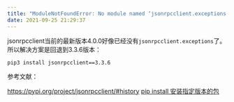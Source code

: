 ```yaml
---
title: "ModuleNotFoundError: No module named ‘jsonrpcclient.exceptions‘"
date: 2021-09-25 21:29:37
---
```


jsonrpcclient当前的最新版本4.0.0好像已经没有```jsonrpcclient.exceptions```了。所以解决方案是回退到3.3.6版本：

```shell
pip3 install jsonrpcclient==3.3.6
```

参考文献：

<https://pypi.org/project/jsonrpcclient/#history>
[pip install 安装指定版本的包](https://blog.csdn.net/youcharming/article/details/51073911)
